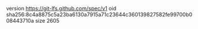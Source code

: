 version https://git-lfs.github.com/spec/v1
oid sha256:8c4a8875c5a23ba6130a7915a71c23644c360139827582fe99700b008443710a
size 2605
